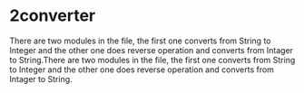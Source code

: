 # 2converter
There are two modules in the file, the first one converts from String to Integer and the other one does reverse operation and converts from Intager to String.There are two modules in the file, the first one converts from String to Integer and the other one does reverse operation and converts from Intager to String.
